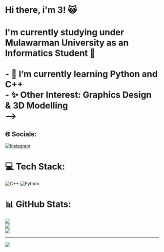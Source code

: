 # Hi there, i'm 3! 😺
# I'm currently studying under Mulawarman University as an Informatics Student 💫<br><br>- 🌱 I’m currently learning Python and C++<br>- ✨ Other Interest: Graphics Design & 3D Modelling<br>--><br>


## 🌐 Socials:
[![Instagram](https://img.shields.io/badge/Instagram-%23E4405F.svg?logo=Instagram&logoColor=white)](https://instagram.com/3ya_khairun) 

# 💻 Tech Stack:
![C++](https://img.shields.io/badge/c++-%2300599C.svg?style=for-the-badge&logo=c%2B%2B&logoColor=white) ![Python](https://img.shields.io/badge/python-3670A0?style=for-the-badge&logo=python&logoColor=ffdd54)
# 📊 GitHub Stats:
![](https://github-readme-stats.vercel.app/api?username=3yakhansa&theme=gruvbox&hide_border=false&include_all_commits=false&count_private=false)<br/>
![](https://nirzak-streak-stats.vercel.app/?user=3yakhansa&theme=gruvbox&hide_border=false)<br/>
![](https://github-readme-stats.vercel.app/api/top-langs/?username=3yakhansa&theme=gruvbox&hide_border=false&include_all_commits=false&count_private=false&layout=compact)

---
[![](https://visitcount.itsvg.in/api?id=3yakhansa&icon=1&color=8)](https://visitcount.itsvg.in)

<!-- Proudly created with GPRM ( https://gprm.itsvg.in ) -->
